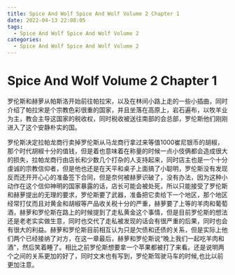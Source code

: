 ```yaml
---
title: Spice And Wolf Spice And Wolf Volume 2 Chapter 1
date: 2022-04-13 22:08:05
tags:
  - Spice And Wolf Spice And Wolf Volume 2
categories:
  - Spice And Wolf Spice And Wolf Volume 2
---
```


# Spice And Wolf Volume 2 Chapter 1

罗伦斯和赫萝从帕斯洛开始前往帕拉宋，以及在林间小路上走的一些小插曲，同时介绍了帕拉宋是个宗教色彩很重的国家，并且坐落在高原上，岩石遍布，以牧羊业为主，教会主导这国家的税收权，同时税收被送往南部的会总部，罗伦斯他们刚刚进入了这个安静朴实的国。

罗伦斯决定拉帕龙商行卖掉罗伦斯从马龙商行拿过来等值1000崔尼银币的胡椒，那个时代胡椒十分的值钱，但是着也意味着在称量的时候一点小伎俩都会造成很大的损失，拉帕龙商行由店长和少数几个打杂的人支持起来，同时店主也是一个十分虔诚的宗教信仰者，但是他也还是在天平和桌子上面搞了小聪明，罗伦斯没有发现反而还开开心心的准备签下合同，但是奈何被赫萝识破了，没有办法，因为这种小动作在这个信仰神明的国家暴露的话，店长可能会被处死，所以只能接受了罗伦斯和赫萝提出的无理的要求，罗伦斯要了武器，准备把它卖给下一个地区，那个地区经常打仗而且对黄金和胡椒等产品收关税十分的严重，赫萝要了上等的羊肉和葡萄酒，赫萝和罗伦斯在路上的时候提到了走私黄金这个事情，但是目前罗伦斯的想法还是老老实实做生意，同时也交代了走私被发现的话会有很严重的后果，同时也会有很大的利益。赫萝和罗伦斯目前相互认为只是欠债和还债的关系，但是实际上他们两个已经接纳了对方，在这一章最后，赫萝和罗伦斯说“晚上我们一起吃羊肉和酒”，然后笑着睡了。相比之前罗伦斯想要拿一个苹果都被打了来看。还是说明两个之间的关系更加的好了，同时文末也有写到，罗伦斯驾驶马车的时候,也比以前更加注意。